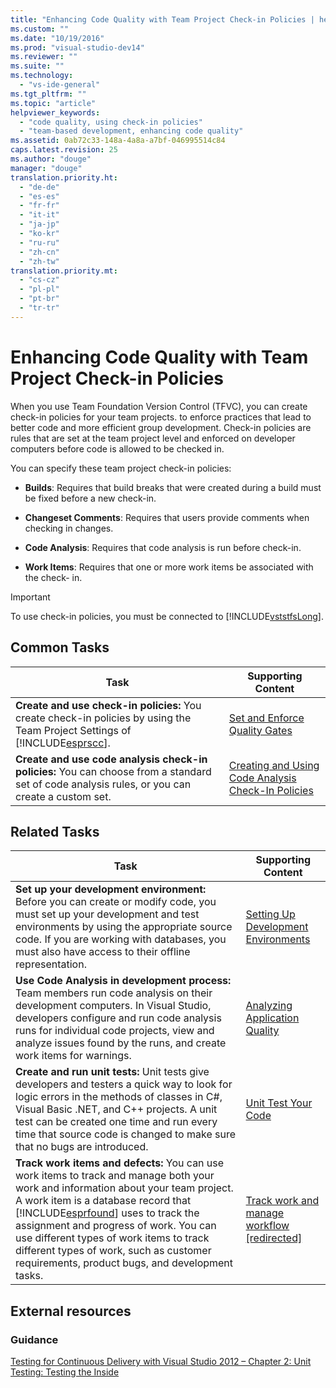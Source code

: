 ```yaml
---
title: "Enhancing Code Quality with Team Project Check-in Policies | hehe"
ms.custom: ""
ms.date: "10/19/2016"
ms.prod: "visual-studio-dev14"
ms.reviewer: ""
ms.suite: ""
ms.technology: 
  - "vs-ide-general"
ms.tgt_pltfrm: ""
ms.topic: "article"
helpviewer_keywords: 
  - "code quality, using check-in policies"
  - "team-based development, enhancing code quality"
ms.assetid: 0ab72c33-148a-4a8a-a7bf-046995514c84
caps.latest.revision: 25
ms.author: "douge"
manager: "douge"
translation.priority.ht: 
  - "de-de"
  - "es-es"
  - "fr-fr"
  - "it-it"
  - "ja-jp"
  - "ko-kr"
  - "ru-ru"
  - "zh-cn"
  - "zh-tw"
translation.priority.mt: 
  - "cs-cz"
  - "pl-pl"
  - "pt-br"
  - "tr-tr"
---
```

# Enhancing Code Quality with Team Project Check-in Policies
When you use Team Foundation Version Control (TFVC), you can create check-in policies for your team projects. to enforce practices that lead to better code and more efficient group development. Check-in policies are rules that are set at the team project level and enforced on developer computers before code is allowed to be checked in.  
  
 You can specify these team project check-in policies:  
  
-   **Builds**: Requires that build breaks that were created during a build must be fixed before a new check-in.  
  
-   **Changeset Comments**: Requires that users provide comments when checking in changes.  
  
-   **Code Analysis**: Requires that code analysis is run before check-in.  
  
-   **Work Items**: Requires that one or more work items be associated with the check- in.  
  
> [!IMPORTANT]
>  To use check-in policies, you must be connected to [!INCLUDE[vststfsLong](../code-quality/includes/vststfslong_md.md)].  
  
## Common Tasks  
  
|Task|Supporting Content|  
|----------|------------------------|  
|**Create and use check-in policies:** You create check-in policies by using the Team Project Settings of [!INCLUDE[esprscc](../code-quality/includes/esprscc_md.md)].|[Set and Enforce Quality Gates](../Topic/Set%20and%20Enforce%20Quality%20Gates.md)|  
|**Create and use code analysis check-in policies:** You can choose from a standard set of code analysis rules, or you can create a custom set.|[Creating and Using Code Analysis Check-In Policies](../code-quality/creating-and-using-code-analysis-check-in-policies.md)|  
  
## Related Tasks  
  
|Task|Supporting Content|  
|----------|------------------------|  
|**Set up your development environment:** Before you can create or modify code, you must set up your development and test environments by using the appropriate source code. If you are working with databases, you must also have access to their offline representation.|[Setting Up Development Environments](http://msdn.microsoft.com/en-us/7b686610-d379-4ca0-9608-73ef0e576e3a)|  
|**Use Code Analysis in development process:** Team members run code analysis on their development computers. In Visual Studio, developers configure and run code analysis runs for individual code projects, view and analyze issues found by the runs, and create work items for warnings.|[Analyzing Application Quality](../code-quality/analyzing-application-quality-by-using-code-analysis-tools.md)|  
|**Create and run unit tests:** Unit tests give developers and testers a quick way to look for logic errors in the methods of classes in C#, Visual Basic .NET, and C++ projects. A unit test can be created one time and run every time that source code is changed to make sure that no bugs are introduced.|[Unit Test Your Code](../code-quality/unit-test-your-code.md)|  
|**Track work items and defects:** You can use work items to track and manage both your work and information about your team project. A work item is a database record that [!INCLUDE[esprfound](../code-quality/includes/esprfound_md.md)] uses to track the assignment and progress of work. You can use different types of work items to track different types of work, such as customer requirements, product bugs, and development tasks.|[Track work and manage workflow &#91;redirected&#93;](http://msdn.microsoft.com/en-us/d2d8637d-0ef8-4ca3-874e-a04713344032)|  
  
## External resources  
  
### Guidance  
 [Testing for Continuous Delivery with Visual Studio 2012 – Chapter 2: Unit Testing: Testing the Inside](http://go.microsoft.com/fwlink/?LinkID=255188)